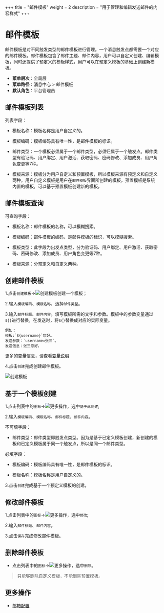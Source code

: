 +++
title = "邮件模板"
weight = 2
description = "用于管理和编辑发送邮件的内容样式"
+++

# 邮件模板

邮件模板是对不同触发类型的邮件模板进行管理。一个消息触发点都需要一个对应的邮件模板。邮件模板包含了邮件主题、邮件内容，用户可以自定义创建、编辑模板，同时还提供了预定义的模板样式，用户可以在预定义模板的基础上创建新模板。

- **菜单层次**：全局层
- **菜单路径**：消息中心 > 邮件模板
- **默认角色**：平台管理员

## 邮件模板列表

列表字段：

- 模板名称：模板名称是用户自定义的。

- 模板编码：模板编码具有唯一性，是邮件模板的标识。

- 邮件类型：一个模板必须属于一个邮件类型，必须归属于一个触发点。邮件类型有验证码、用户绑定、用户激活、获取密码、密码修改、添加成员、用户角色变更等7种。

- 模板来源：模板分为用户自定义和预置模板，所以模板来源有预定义和自定义两种。用户自定义模板是用户在`邮件模板`界面所创建的模板。预置模板是系统内置的模板，可以基于预置模板创建新的模板。

## 邮件模板查询

可查询字段：

- 模板名称：邮件模板的名称，可以模糊搜索。

- 模板编码：邮件模板的编码，是邮件模板的标识，可以模糊搜索。

- 模板类型：此字段为出发点类型，分为验证码、用户绑定、用户激活、获取密码、密码修改、添加成员、用户角色变更等7种。

- 模板来源：分预定义和自定义两种。

## 创建邮件模板

1.点击`创建模板`→![创建模板](/docs/user-guide/system-configuration/message/image/create.png)创建一个模板；

2.输入`模板编码`、`模板名称`，选择`邮件类型`。

3.输入`邮件标题`、`邮件内容`。填写模板所需的文字和参数。模板中的参数变量通过`${}`进行替换，在发送时，将`${}`替换成对应的实际变量。

    例如：
    模板:`${username}`您好。
    发送参数：`username=张三`。
    发送信息：张三您好。
更多的变量信息，请查看[变量说明](../variable-description)


4.点击`创建`完成创建邮件模板。

![创建模板](/docs/user-guide/system-configuration/message/image/create-etemp.png)

## 基于一个模板创建

1.点击列表中的`图标`→![更多操作](/docs/user-guide/system-configuration/message/image/detail_button.png)，选中`基于此创建`;

2.输入`模板编码`、`模板名称`、`邮件标题`、`邮件内容`。

不可填字段：

- 邮件类型：邮件类型即触发点类型。因为是基于已定义模板创建，新创建的模板和已定义模板属于同一个触发点，所以是同一个邮件类型。

必填字段：

- 模板编码：模板编码具有唯一性，是邮件模板的标识。

- 模板名称：模板名称是用户自定义的。

3.点击`创建`完成基于一个预定义模板的创建。

## 修改邮件模板

1.点击列表中的`图标`→![更多操作](/docs/user-guide/system-configuration/message/image/detail_button.png)，选中`修改`;

2.输入`邮件标题`、`邮件内容`。

3.点击`保存`完成修改邮件模板。

## 删除邮件模板

- 点击列表中的`图标`→![更多操作](/docs/user-guide/system-configuration/message/image/detail_button.png)，选中`删除`。
<blockquote class="note">
          只能够删除自定义模板，不能删除预置模板。
      </blockquote>

## 更多操作
- [邮箱配置](../email-config)